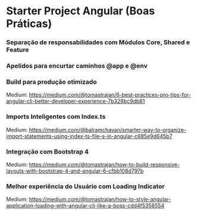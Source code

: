 # Starter Project Angular (Boas Práticas)

### Separação de responsabilidades com Módulos Core, Shared e Feature
### Apelidos para encurtar caminhos @app e @env
### Build para produção otimizado
  Medium: https://medium.com/@tomastrajan/6-best-practices-pro-tips-for-angular-cli-better-developer-experience-7b328bc9db81

### Imports Inteligentes com Index.ts
  Medium: https://medium.com/@balramchavan/smarter-way-to-organize-import-statements-using-index-ts-file-s-in-angular-c685e9d645b7

### Integração com Bootstrap 4
  Medium: https://medium.com/@tomastrajan/how-to-build-responsive-layouts-with-bootstrap-4-and-angular-6-cfbb108d797b

### Melhor experiência do Usuário com Loading Indicator
  Medium: https://medium.com/@tomastrajan/how-to-style-angular-application-loading-with-angular-cli-like-a-boss-cdd4f5358554
